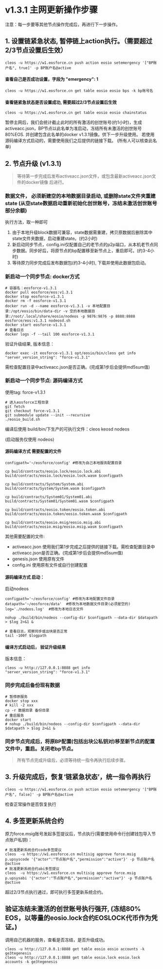 # v1.3.1 主网更新操作步骤

注意：每一步要等其他节点操作完成后，再进行下一步操作。

## 1. 设置链紧急状态, 暂停链上action执行。（需要超过2/3节点设置后生效）
```shell
cleos -u https://w1.eosforce.cn push action eosio setemergency '["BP账户名", true]' -p BP账户名@active
```
#### 查看自己是否成功设置，字段为 "emergency": 1
```shell
cleos -u https://w1.eosforce.cn get table eosio eosio bps -k bp账号名
```
#### 查看链紧急状态是否设置成功, 需要超过2/3节点设置后生效
```shell
cleos -u https://w1.eosforce.cn get table eosio eosio chainstatus
```

暂停主网后，我们会统计截止此时的所有激活的创世账号(约1小时)，生成activeacc.json，BP节点以此名单为准启动，冻结所有未激活的创世账号80%EOS.
并创建包含此名单的docker v1.3.1镜像。供下一步升级使用。
若使用源码编译方式启动的，需要使用我们之后提供的链接下载。
(所有人可以核查此名单)

## 2. 节点升级 (v1.3.1)	

> 等待第一步完成后发布activeacc.json文件，或包含最新activeacc.json文件的docker镜像 后进行。

### 数据文件， **必须新建空的本地数据目录启动, 或删除state文件夹重建state** (从空state数据启动重新初始化创世账号，冻结未激活创世账号部分余额)

执行方法，取一种即可
1. 由于本地升级block数据可兼容，state数据需重建，拷贝原数据后删除其中state文件夹数据，启动重建state。(约2小时)
2. 新启动同步节点，config.ini仅配置自己的老节点的p2p端口，从本机老节点同步数据。同步好后，将原节点的bp配置移至新节点上，重启即可。(约3-4小时)
3. 等待原力同步完成后发布数据包(约3-4小时), 下载并使用此数据包启动。

### 新启动一个同步节点: docker方式
```shell
# 容器名：eosforce-v1.3.1
docker pull eosforce/eos:v1.3.1
docker stop eosforce-v1.3.1
docker rm -f eosforce-v1.3.1
docker run -d --name eosforce-v1.3.1 -v 本地配置目录:/opt/eosio/bin/data-dir -v 空的本地数据目录:/root/.local/share/eosio/nodeos -p 9876:9876 -p 8888:8888 eosforce/eos:v1.3.1 nodeosd.sh
docker start eosforce-v1.3.1
# 查看日志
docker logs -f --tail 100 eosforce-v1.3.1
```
验证升级结果, 版本信息：
```shell
docker exec -it eosforce-v1.3.1 opt/eosio/bin/cleos get info
"server_version_string": "force-v1.3.1"
```
需检查配置目录中activeacc.json是否正确。(完成第1步后会提供md5sum值)

### 新启动一个同步节点: 源码编译方式
使用tag: force-v1.3.1 

```shell
# 进入eosforce工程目录
git fetch
git checkout force-v1.3.1
git submodule update --init --recursive
./eosio_build.sh
```
编译后使用 build/bin/下生产的可执行文件：cleos  keosd  nodeos

(启动服务仅使用 nodeos)

#### 源码编译方式 需要配置的文件
```shell
configpath='~/eosforce/config' #修改为自己本地服务配置目录

cp build/contracts/eosio.lock/eosio.lock.abi  build/contracts/eosio.lock/eosio.lock.wasm $configpath

cp build/contracts/System/System.abi build/contracts/System/System.wasm $configpath

cp build/contracts/System01/System01.abi build/contracts/System01/System01.wasm $configpath

cp build/contracts/eosio.token/eosio.token.abi build/contracts/eosio.token/eosio.token.wasm $configpath

cp build/contracts/eosio.msig/eosio.msig.abi build/contracts/eosio.msig/eosio.msig.wasm $configpath
```
其他需要配置的文件:
- activeacc.json 使用我们第1步完成之后提供的链接下载。需检查配置目录中activeacc.json是否正确。(完成第1步后会提供md5sum值)
- genesis.json 使用原有文件
- config.ini 使用原有文件或自行创建配置

#### 源码编译方式 启动：
启动nodeos

```shell
configpath='~/eosforce/config' #修改为本地配置文件目录
datapath='~/eosforce/data'	#修改为本地数据文件目录(必须是空的)
log='./nodeos.log'	#修改为本地日志文件

nohup ./build/bin/nodeos --config-dir $configpath --data-dir $datapath > $log 2>&1 &

# 查看日志，观察同步或出块是否正常
tail -100f $logpath
```

#### 编译方式启动后， 验证升级结果
版本信息：
```shell
cleos -u http://127.0.0.1:8888 get info
"server_version_string": "force-v1.3.1"
```
### 同步完成后备份现有数据
```shell
# 暂停原服务
docker stop xxx
# kill -2 xxx
cp -r 数据目录 备份目录
# 重启服务
docker start
# nohup ./build/bin/nodeos --config-dir $configpath --data-dir $datapath > $log 2>&1 &
```

### 同步节点完成后，将原BP配置(包括出块公私钥对)移至新节点的配置文件中，重启。关闭老bp节点。

> 所有节点完成升级后，必须等待统一指令再执行后续步骤。

## 3. 升级完成后，恢复‘链紧急状态’，统一指令再执行
```shell
cleos -u https://w1.eosforce.cn push action eosio setemergency '["BP账户名", false]' -p BP账户名@active
```
检查正常操作是否恢复执行

## 4. 多签更新系统合约

原力force.msig账号发起多签提议后，节点执行(需要使用命令行创建钱包导入节点账户私钥)：

```shell
# 批准更新系统合约code多签提议
cleos  -u https://w1.eosforce.cn multisig approve force.msig p.upsyscode '{"actor":"节点账户名","permission":"active"}' -p 节点账户名@active
# 批准更新系统合约abi多签提议
cleos  -u https://w1.eosforce.cn multisig approve force.msig p.upsysabi '{"actor":"节点账户名","permission":"active"}' -p 节点账户名@active
```
超过2/3节点执行通过，即可执行多签更新系统合约。



## 验证冻结未激活的创世账号执行强开, (冻结80% EOS，以等量的eosio.lock合约EOSLOCK代币作为凭证。)
调用自己机器的服务，查看是否冻结，是否升级成功。
```shell
cleos -u http://127.0.0.1:8888 get table eosio eosio accounts -k ge3tegenesis
cleos -u http://127.0.0.1:8888 get table eosio.lock eosio.lock accounts -k ge3tegenesis
```

